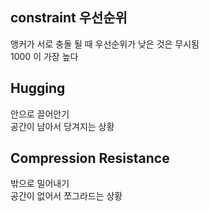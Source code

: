## constraint 우선순위
앵커가 서로 충돌 될 때 우선순위가 낮은 것은 무시됨  
1000 이 가장 높다

## Hugging
안으로 끌어안기  
공간이 남아서 당겨지는 상황

## Compression Resistance
밖으로 밀어내기  
공간이 없어서 쪼그라드는 상황
